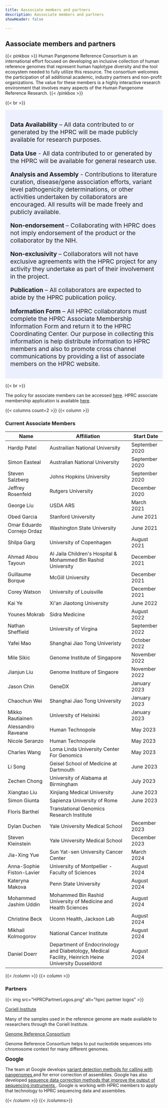 ```yaml
---
title: Aassociate members and partners
description: Aassociate members and partners
showHeader: false

---
```


## Aassociate members and partners

{{< pinkbox >}}
Human Pangenome Reference Consortium is an international effort focused on developing an inclusive collection of human reference genomes that represent human haplotype diversity and the tool ecosystem needed to fully utilize this resource. The consortium welcomes the participation of all additional academic, industry partners and non-profit organizations. The value for these members is a highly interactive research environment that involves many aspects of the Human Pangenome Reference Research.
{{< /pinkbox >}}

{{< br >}}

<div style="background-color: #e7ecffbf; padding: 1rem; font-size: 1.2rem">

**Data Availability** – All data contributed to or generated by the HPRC will be made publicly available for research purposes.

**Data Use** - All data contributed to or generated by the HPRC will be available for general research use.

**Analysis and Assembly** - Contributions to literature curation, disease/gene association efforts, variant level pathogenicity determinations, or other activities undertaken by collaborators are encouraged. All results will be made freely and publicly available.

**Non-endorsement** – Collaborating with HPRC does not imply endorsement of the product or the collaborator by the NIH.

**Non-exclusivity** – Collaborators will not have exclusive agreements with the HPRC project for any activity they undertake as part of their involvement in the project.

**Publication** – All collaborators are expected to abide by the HPRC publication policy.

**Information Form** – All HPRC collaborators must complete the HPRC Associate Membership Information Form and return it to the HPRC Coordinating Center. Our purpose in collecting this information is help distribute information to HPRC members and also to promote cross channel communications by providing a list of associate members on the HPRC website.
</div>

{{< br >}}

<div id="application_form_div">
    The policy for associate members can be accessed <a
        id="policy_form"
        target="_blank"
        href="HPRCAssociateMembersPolicy.pdf">here</a
    >. HPRC associate membership application is available <a
        id="application_form"
        target="_blank"
        href="HPRCCollaborationInformationFormV2.pdf">here</a
    >.
</div>

{{< columns count=2 >}}
{{< column >}}

### Current Associate Members

| **Name** | **Affiliation** | **Start Date** |
| --- | --- | --- |
| Hardip Patel | Austrailian National University | September 2020 |
| Simon Easteal | Australian National University| September 2020 |
| Steven Salzberg | Johns Hopkins University | September 2020 |
| Jeffrey Rosenfeld | Rutgers University | December 2020 |
| George Liu | USDA ARS | March 2021 |
| Obed Garcia | Stanford University | June 2021 |
| Omar Eduardo Cornejo Ordaz | Washington State University | June 2021 |
| Shilpa Garg | University of Copenhagen | August 2021 |
| Ahmad Abou Tayoun | Al Jaila Children's Hospital & Mohammed Bin Rashid University | December 2021 |
| Guillaume Borque | McGill University | December 2021 |
| Corey Watson | University of Louisville | December 2021 |
| Kai Ye | Xi'an Jiaotong University | June 2022 |
| Younes Mokrab | Sidra Medicine | August 2022 |
| Nathan Sheffield |  University of Virgina | September 2022 |
| Yafei Mao | Shanghai Jiao Tong Univeristy | October 2022 |
| Mile Sikic | Genome Institute of Singapore | November 2022 |
| Jianjun Liu | Genome Institure of Singaore | November 2022 |
| Jason Chin | GeneDX | January 2023 |
| Chaochun Wei | Shanghai Jiao Tong University | January 2023 |
| Mikko Rautiainen | University of Helsinki | January 2023 |
| Alessandro Raveane | Human Technopole | May 2023
| Nicole Seranzo | Human Technopole | May 2023
| Charles Wang | Loma Linda University Center For Genomics | May 2023
| Li Song | Geisel School of Medicine at Dartmouth | June 2023 |
| Zechen Chong |University of Alabama at Birmingham | July 2023
| Xiangtao Liu | Xinjiang Medical University | June 2023
| Simon Giunta | Sapienza University of Rome | June 2023
| Floris Barthel | Translational Genomics Research Institute
| Dylan Duchen | Yale University Medical School | December 2023
| Steven Kleinstein | Yale University Medical School | December 2023
| Jia-Xing Yue | Sun Yat-sen University Cancer Center | March 2024
| Anna-Sophie Fiston-Lavier | University of Montpellier - Faculty of Sciences | August 2024
| Kateryna Makova | Penn State University | August 2024
| Mohammed Jashim Uddin | Mohammed Bin Rashid University of Medicine and Health Sciences | August 2024
| Christine Beck | Uconn Health, Jackson Lab | August 2024
| Mikhail Kolmogorov | National Cancer Institute | August 2024
| Daniel Doerr | Department of Endocrinology and Diabetology, Medical Facility, Heinrich Heine University Dusseldord | August 2024

{{< /column >}}
{{< column >}}

### Partners

{{< img src="HPRCPartnerLogos.png" alt="hprc partner logos" >}}

<a class="link" href="https://www.coriell.org/" target="_blank"
                    >Coriell Institute</a
                >
                <p class="description">
                    Many of the samples used in the reference genome are made
                    available to researchers through the Coriell Institute.
                </p>
                <a
                    class="link"
                    href="https://www.ncbi.nlm.nih.gov/grc"
                    target="_blank">Genome Reference Consortium</a
                >
                <p class="description">
                    Genome Reference Consortium helps to put nucleotide
                    sequences into chromosome context for many different
                    genomes.
                </p>
                <div style="font-size: larger; font-weight: bold;">
                    Google
                </div>
                <p class="description">
                    The team at Google develops
                    <a
                        href="https://github.com/google/deepvariant"
                        target="_blank"
                        class="in_paragraph_link"
                    >
                        variant detection methods for calling with pangenomes
                    </a> and for error correction of assemblies. Google has also
                    developed <a
                        href="https://github.com/google/deepconsensus"
                        target="_blank"
                        class="in_paragraph_link"
                    >
                        sequence data correction methods that improve the output
                        of sequencing instruments
                    </a>. Google is working with HPRC members to apply that
                    technology to HPRC sequencing data and assemblies.
                </p>

{{< /column >}}
{{< /columns>}}